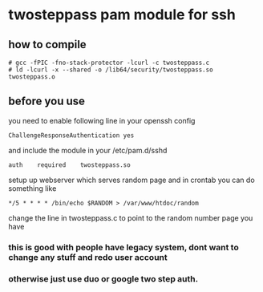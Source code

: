 # twosteppass pam module for ssh

## how to compile

```
# gcc -fPIC -fno-stack-protector -lcurl -c twosteppass.c
# ld -lcurl -x --shared -o /lib64/security/twosteppass.so twosteppass.o
```

## before you use
you need to enable following line in your openssh config
```
ChallengeResponseAuthentication yes
```

and include the module in your /etc/pam.d/sshd
```
auth	required	twosteppass.so
```

setup up webserver which serves random page
and in crontab you can do something like
```
*/5 * * * * /bin/echo $RANDOM > /var/www/htdoc/random
```

change the line in twosteppass.c to point to the random number page you have

### this is good with people have legacy system, dont want to change any stuff and redo user account
### otherwise just use duo or google two step auth.
